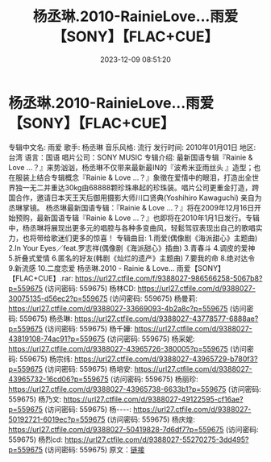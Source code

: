﻿---
title: 杨丞琳.2010-RainieLove...雨爱【SONY】【FLAC+CUE】
date: 2023-12-09 08:51:20
categories: WAV车载音乐、镜像
tags: 华语中文
---
# 杨丞琳.2010-RainieLove...雨爱【SONY】【FLAC+CUE】

专辑中文名: 雨爱
歌手: 杨丞琳
音乐风格: 流行
发行时间: 2010年01月01日
地区: 台湾
语言：国语
唱片公司：SONY MUSIC
专辑介绍:
最新国语专辑『Rainie & Love ...？』来势汹汹，杨丞琳不仅带来最新最IN的『波希米亚雨丝头
』造型；也在服装上结合专辑概念『Rainie & Love
...？』象徵在爱情中的眼泪，打造出全世界独一无二并重达30kg由68888颗珍珠串起的珍珠装。唱片公司更重金打造，跨国合作，邀请日本天王天后御用摄影大师川口贤典(Yoshihiro
Kawaguchi) 亲自为丞琳掌镜。
杨丞琳最新国语专辑：『Rainie & Love
...？』将在2009年12月16日开始预购，最新国语专辑『Rainie & Love
...？』也即将在2010年1月1日发行。专辑中，杨丞琳将展现出更多元的唱腔与各种多变曲风，轻鬆驾驭表现出自己的歌唱实力，也将带给歌迷们更多的惊喜！
专辑曲目:
1.雨爱(偶像剧《海派甜心》主题曲)
2.In Your Eyes／feat.罗志祥(偶像剧《海派甜心》插曲)
3.青春斗
4.调皮的爱神
5.折叠式爱情
6.匿名的好友(韩剧《灿烂的遗产》主题曲)
7.要我的命
8.绝对达令
9.新流感
10.二度恋爱
杨丞琳.2010 - Rainie & Love... 雨爱【SONY】【FLAC+CUE】.rar: https://url27.ctfile.com/f/9388027-986566258-5067b8?p=559675
(访问密码: 559675)
杨林CD: https://url27.ctfile.com/d/9388027-30075135-d56ec2?p=559675
(访问密码: 559675)
杨曼莉: https://url27.ctfile.com/d/9388027-33669093-4b2a8c?p=559675
(访问密码: 559675)
杨丞琳: https://url27.ctfile.com/d/9388027-43778577-6888ae?p=559675
(访问密码: 559675)
杨千嬅: https://url27.ctfile.com/d/9388027-43819108-74ac91?p=559675
(访问密码: 559675)
杨采妮: https://url27.ctfile.com/d/9388027-43965726-380005?p=559675
(访问密码: 559675)
杨宗纬: https://url27.ctfile.com/d/9388027-43965729-b780f3?p=559675
(访问密码: 559675)
杨培安: https://url27.ctfile.com/d/9388027-43965732-16cd06?p=559675
(访问密码: 559675)
杨丽珍: https://url27.ctfile.com/d/9388027-43965738-6633b1?p=559675
(访问密码: 559675)
杨乃文: https://url27.ctfile.com/d/9388027-49122595-cf16ae?p=559675
(访问密码: 559675)
杨----: https://url27.ctfile.com/d/9388027-50192721-6019ec?p=559675
(访问密码: 559675)
杨庆煌: https://url27.ctfile.com/d/9388027-50419828-7d6df7?p=559675
(访问密码: 559675)
杨烈cd: https://url27.ctfile.com/d/9388027-55270275-3dd495?p=559675
(访问密码: 559675)
原文：[链接](https://blog.sina.com.cn/s/blog_1647c7e76010313wq.html)